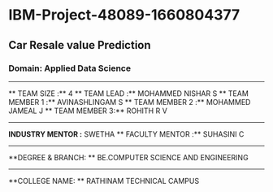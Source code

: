# IBM-Project-48089-1660804377
## Car Resale value Prediction
### Domain: Applied Data Science

---

** TEAM SIZE :** 4
** TEAM LEAD :** MOHAMMED NISHAR S
** TEAM MEMBER 1 :** AVINASHLINGAM S
** TEAM MEMBER 2 :** MOHAMMED JAMEAL J
** TEAM MEMBER 3:** ROHITH R V

---

**INDUSTRY MENTOR :** SWETHA
** FACULTY MENTOR :** SUHASINI C

---

**DEGREE & BRANCH: ** BE.COMPUTER SCIENCE AND ENGINEERING

---

**COLLEGE NAME: ** RATHINAM TECHNICAL CAMPUS


